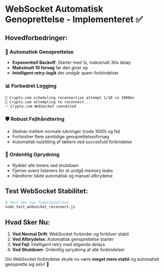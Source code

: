 # WebSocket Automatisk Genoprettelse - Implementeret ✅

## Hovedforbedringer:

### 🔄 Automatisk Genoprettelse
- **Exponentiell Backoff**: Starter med 1s, maksimalt 30s delay
- **Maksimalt 10 forsøg** før den giver op
- **Intelligent retry-logik** der undgår spam-forbindelser

### 📊 Forbedret Logging
```
🔄 Crypto.com scheduling reconnection attempt 1/10 in 1000ms
🔄 Crypto.com attempting to reconnect...
✅ Crypto.com WebSocket connected
```

### 🛡️ Robust Fejlhåndtering
- Skelner mellem normale lukninger (code 1000) og fejl
- Forhindrer flere samtidige genoprettelsesforsøg
- Automatisk nulstilling af tællere ved succesfuld forbindelse

### 🧹 Ordentlig Oprydning
- Rydder alle timers ved shutdown
- Fjerner event listeners for at undgå memory leaks
- Håndterer både automatisk og manuel afbrydelse

## Test WebSocket Stabilitet:

```bash
# Test den nye funktionalitet
node test_websocket_reconnect.js
```

## Hvad Sker Nu:

1. **Ved Normal Drift**: WebSocket forbinder og forbliver stabil
2. **Ved Afbrydelse**: Automatisk genoprettelse starter
3. **Ved Fejl**: Intelligent retry med stigende delays
4. **Ved Shutdown**: Ordentlig oprydning af alle forbindelser

Din WebSocket forbindelse skulle nu være **meget mere stabil** og automatisk genoprette sig selv! 🚀
